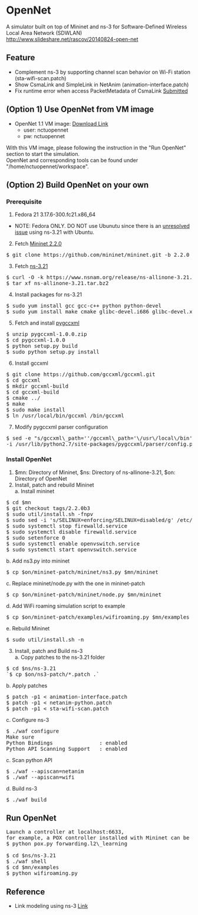 # OpenNet
A simulator built on top of Mininet and ns-3 for Software-Defined Wireless Local Area Network (SDWLAN)<br/>
http://www.slideshare.net/rascov/20140824-open-net

## Feature
* Complement ns-3 by supporting channel scan behavior on Wi-Fi station (sta-wifi-scan.patch)
* Show CsmaLink and SimpleLink in NetAnim (animation-interface.patch)
* Fix runtime error when access PacketMetadata of CsmaLink [Submitted](https://www.nsnam.org/bugzilla/show_bug.cgi?id=1787, "ns-3 bugzilla issue 1787")

## (Option 1) Use OpenNet from VM image
* OpenNet 1.1 VM image: [Download Link](http://win.cs.nctu.edu.tw/opennet-1.1.zip)
    - user: nctuopennet
    - pw: nctuopennet

With this VM image, please following the instruction in the "Run OpenNet" section to start the simulation.<br/>
OpenNet and corresponding tools can be found under "/home/nctuopennet/workspace".<br/>

## (Option 2) Build OpenNet on your own
### Prerequisite
1. Fedora 21 3.17.6-300.fc21.x86\_64
  - NOTE: Fedora ONLY. DO NOT use Ubunutu since there is an [unresolved issue](https://www.nsnam.org/bugzilla/show_bug.cgi?id=1990) using ns-3.21 with Ubuntu.
2. Fetch [Mininet 2.2.0](https://github.com/mininet/mininet "Mininet") <br/>
<pre>$ git clone https://github.com/mininet/mininet.git -b 2.2.0</pre>
3. Fetch [ns-3.21](http://www.nsnam.org/ns-3-21 "ns-3.21") <br/>
<pre>
$ curl -O -k https://www.nsnam.org/release/ns-allinone-3.21.tar.bz2
$ tar xf ns-allinone-3.21.tar.bz2
</pre>
4. Install packages for ns-3.21 <br/>
<pre>
$ sudo yum install gcc gcc-c++ python python-devel
$ sudo yum install make cmake glibc-devel.i686 glibc-devel.x86\_64
</pre>
5. Fetch and install [pygccxml](http://sourceforge.net/projects/pygccxml/files/pygccxml/pygccxml-1.0/pygccxml-1.0.0.zip/download "pygccxml-1.0.0") <br/>
<pre>
$ unzip pygccxml-1.0.0.zip
$ cd pygccxml-1.0.0
$ python setup.py build
$ sudo python setup.py install
</pre>
6. Install gccxml <br/>
<pre>
$ git clone https://github.com/gccxml/gccxml.git
$ cd gccxml
$ mkdir gccxml-build
$ cd gccxml-build
$ cmake ../
$ make
$ sudo make install
$ ln /usr/local/bin/gccxml /bin/gccxml
</pre>
7. Modify pygccxml parser configuration <br/>
<pre>
$ sed -e "s/gccxml\_path=''/gccxml\_path='\/usr\/local\/bin'/" \ 
-i /usr/lib/python2.7/site-packages/pygccxml/parser/config.py
</pre>

### Install OpenNet
1. $mn: Directory of Mininet, $ns: Directory of ns-allinone-3.21, $on: Directory of OpenNet
2. Install, patch and rebuild Mininet <br/>
a. Install mininet <br/>
<pre>
$ cd $mn
$ git checkout tags/2.2.0b3
$ sudo util/install.sh -fnpv
$ sudo sed -i 's/SELINUX=enforcing/SELINUX=disabled/g' /etc/selinux/config
$ sudo systemctl stop firewalld.service
$ sudo systemctl disable firewalld.service
$ sudo setenforce 0
$ sudo systemctl enable openvswitch.service
$ sudo systemctl start openvswitch.service
</pre>
b. Add ns3.py into mininet <br/>
<pre>$ cp $on/mininet-patch/mininet/ns3.py $mn/mininet</pre>
c. Replace mininet/node.py with the one in mininet-patch <br/>
<pre>$ cp $on/mininet-patch/mininet/node.py $mn/mininet</pre>
d. Add WiFi roaming simulation script to example <br/>
<pre>$ cp $on/mininet-patch/examples/wifiroaming.py $mn/examples</pre>
e. Rebuild Mininet <br/>
<pre>$ sudo util/install.sh -n</pre>

3. Install, patch and Build ns-3 <br/>
a. Copy patches to the ns-3.21 folder <br/>
<pre>
$ cd $ns/ns-3.21
`$ cp $on/ns3-patch/*.patch .`
</pre>
b. Apply patches <br/>
<pre>
$ patch -p1 &lt; animation-interface.patch
$ patch -p1 &lt; netanim-python.patch
$ patch -p1 &lt; sta-wifi-scan.patch
</pre>
c. Configure ns-3 <br/>
<pre>
$ ./waf configure
Make sure
Python Bindings               : enabled
Python API Scanning Support   : enabled
</pre>
c. Scan python API <br/>
<pre>
$ ./waf --apiscan=netanim
$ ./waf --apiscan=wifi
</pre>
d. Build ns-3 <br/>
<pre>$ ./waf build</pre>

## Run OpenNet
<pre>
Launch a controller at localhost:6633,
for example, a POX controller installed with Mininet can be running with:
$ python pox.py forwarding.l2\_learning

$ cd $ns/ns-3.21
$ ./waf shell
$ cd $mn/examples
$ python wifiroaming.py
</pre>

## Reference
* Link modeling using ns-3 [Link](https://github.com/mininet/mininet/wiki/Link-modeling-using-ns-3 "Link modeling using ns-3")
